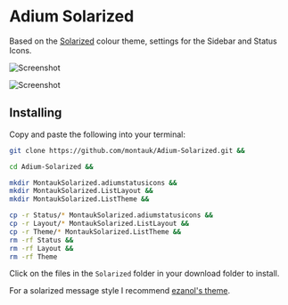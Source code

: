Adium Solarized
===============

Based on the [Solarized](http://ethanschoonover.com/solarized) colour theme, settings for the
Sidebar and Status Icons. 

![Screenshot](https://raw.github.com/montauk/Adium-Status-Solarized/master/screenshot.png)

![Screenshot](https://raw.github.com/montauk/Adium-Status-Solarized/master/screenshot2.png)

Installing
----------
Copy and paste the following into your terminal:

```bash
git clone https://github.com/montauk/Adium-Solarized.git &&

cd Adium-Solarized &&

mkdir MontaukSolarized.adiumstatusicons &&
mkdir MontaukSolarized.ListLayout &&
mkdir MontaukSolarized.ListTheme &&

cp -r Status/* MontaukSolarized.adiumstatusicons &&
cp -r Layout/* MontaukSolarized.ListLayout &&
cp -r Theme/* MontaukSolarized.ListTheme &&
rm -rf Status &&
rm -rf Layout &&
rm -rf Theme

```
Click on the files in the `Solarized` folder in your download folder to install.

For a solarized message style I recommend [ezanol's theme](https://github.com/ezanol/Adium-Solarized). 

